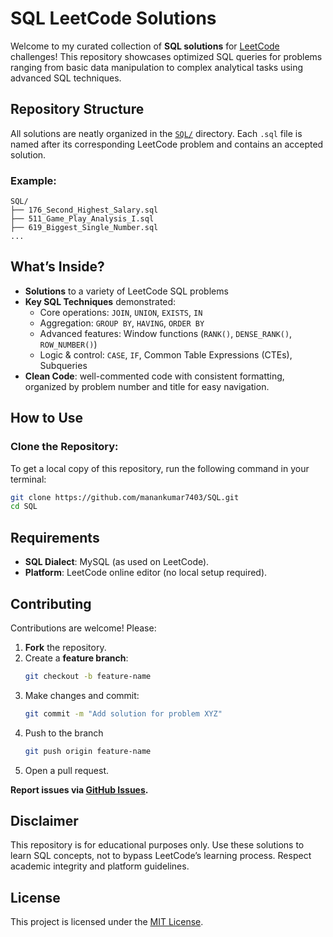 # SQL LeetCode Solutions

Welcome to my curated collection of **SQL solutions** for [LeetCode](https://leetcode.com/) challenges! This repository showcases optimized SQL queries for problems ranging from basic data manipulation to complex analytical tasks using advanced SQL techniques.


## Repository Structure

All solutions are neatly organized in the [`SQL/`](./) directory. Each `.sql` file is named after its corresponding LeetCode problem and contains an accepted solution.

### Example:
```
SQL/
├── 176_Second_Highest_Salary.sql
├── 511_Game_Play_Analysis_I.sql
├── 619_Biggest_Single_Number.sql
...
```

## What’s Inside?

- **Solutions** to a variety of LeetCode SQL problems
- **Key SQL Techniques** demonstrated:
  - Core operations: `JOIN`, `UNION`, `EXISTS`, `IN`
  - Aggregation: `GROUP BY`, `HAVING`, `ORDER BY`
  - Advanced features: Window functions (`RANK()`, `DENSE_RANK()`, `ROW_NUMBER()`)
  - Logic & control: `CASE`, `IF`, Common Table Expressions (CTEs), Subqueries
- **Clean Code**: well-commented code with consistent formatting, organized by problem number and title for easy navigation.


## How to Use

### Clone the Repository:

To get a local copy of this repository, run the following command in your terminal:

```bash
git clone https://github.com/manankumar7403/SQL.git
cd SQL
```


## Requirements

- **SQL Dialect**: MySQL (as used on LeetCode).
- **Platform**: LeetCode online editor (no local setup required).


## Contributing

Contributions are welcome! Please:
1. **Fork** the repository.
2. Create a **feature branch**:  
   ```bash
   git checkout -b feature-name
   ```
3. Make changes and commit:
   ```bash
   git commit -m "Add solution for problem XYZ"
   ```
4. Push to the branch
   ```bash
   git push origin feature-name
   ```
5. Open a pull request.

**Report issues via [GitHub Issues](https://github.com/manankumar7403/SQL/issues).**


## Disclaimer

This repository is for educational purposes only. Use these solutions to learn SQL concepts, not to bypass LeetCode’s learning process. Respect academic integrity and platform guidelines.

## License

This project is licensed under the [MIT License](LICENSE.txt).